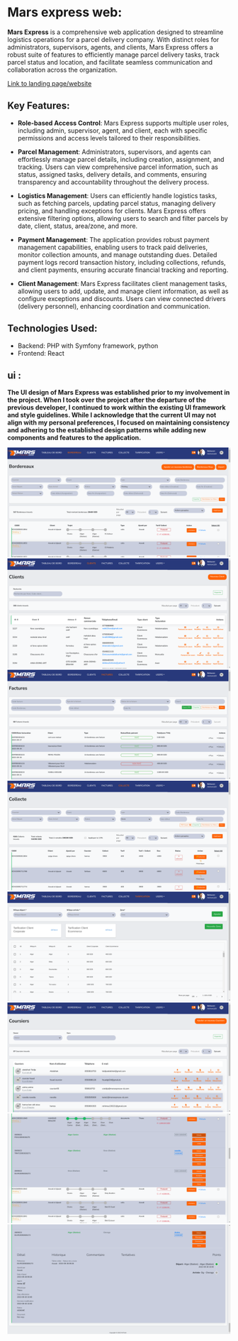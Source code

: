 # Mars express web:

**Mars Express** is a comprehensive web application designed to streamline logistics operations for a parcel delivery company. With distinct roles for administrators, supervisors, agents, and clients, Mars Express offers a robust suite of features to efficiently manage parcel delivery tasks, track parcel status and location, and facilitate seamless communication and collaboration across the organization.

[Link to landing page/website](https://marsexpress.dz/)

## Key Features:

- **Role-based Access Control**: Mars Express supports multiple user roles, including admin, supervisor, agent, and client, each with specific permissions and access levels tailored to their responsibilities.

- **Parcel Management**: Administrators, supervisors, and agents can effortlessly manage parcel details, including creation, assignment, and tracking. Users can view comprehensive parcel information, such as status, assigned tasks, delivery details, and comments, ensuring transparency and accountability throughout the delivery process.

- **Logistics Management**: Users can efficiently handle logistics tasks, such as fetching parcels, updating parcel status, managing delivery pricing, and handling exceptions for clients. Mars Express offers extensive filtering options, allowing users to search and filter parcels by date, client, status, area/zone, and more.

- **Payment Management**: The application provides robust payment management capabilities, enabling users to track paid deliveries, monitor collection amounts, and manage outstanding dues. Detailed payment logs record transaction history, including collections, refunds, and client payments, ensuring accurate financial tracking and reporting.

- **Client Management**: Mars Express facilitates client management tasks, allowing users to add, update, and manage client information, as well as configure exceptions and discounts. Users can view connected drivers (delivery personnel), enhancing coordination and communication.

## Technologies Used:

- Backend: PHP with Symfony framework, python
- Frontend: React

## ui :
**The UI design of Mars Express was established prior to my involvement in the project. When I took over the project after the departure of the previous developer, I continued to work within the existing UI framework and style guidelines. While I acknowledge that the current UI may not align with my personal preferences, I focused on maintaining consistency and adhering to the established design patterns while adding new components and features to the application.**

![screenshot.png](./screenshots/Screenshot1.png) 
![screenshot.png](./screenshots/Screenshot2.png) 
![screenshot.png](./screenshots/Screenshot3.png) 
![screenshot.png](./screenshots/Screenshot4.png) 
![screenshot.png](./screenshots/Screenshot5.png) 
![screenshot.png](./screenshots/Screenshot6.png) 
![screenshot.png](./screenshots/Screenshot7.png) 
![screenshot.png](./screenshots/Screenshot8.png) 
